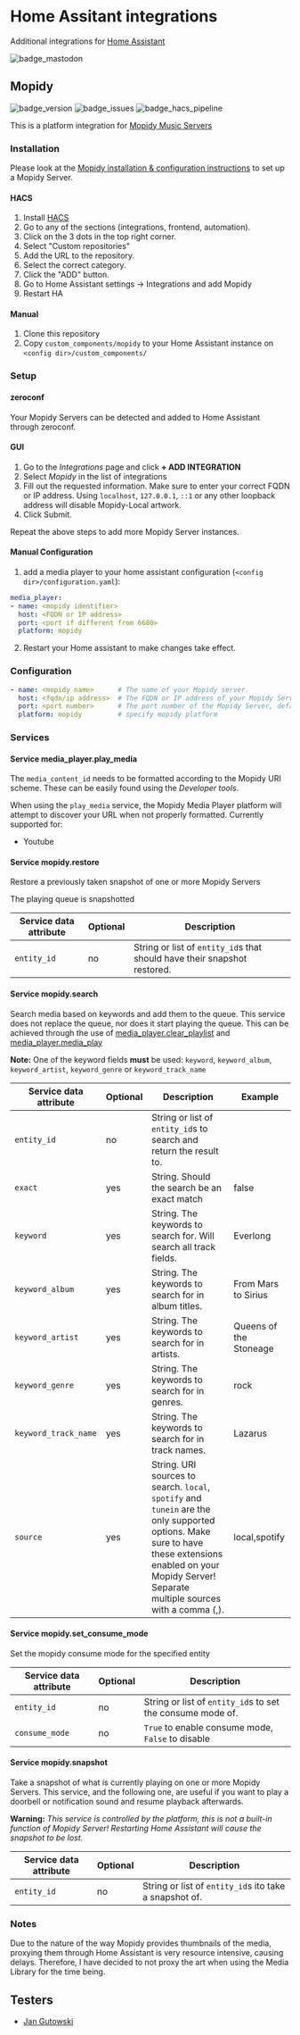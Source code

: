 # Home Assitant integrations

Additional integrations for [Home Assistant](https://www.home-assistant.io/)

![badge_mastodon]

## Mopidy

![badge_version] ![badge_issues] ![badge_hacs_pipeline]

This is a platform integration for [Mopidy Music Servers](https://mopidy.com/)

### Installation

Please look at the [Mopidy installation & configuration instructions](https://docs.mopidy.com/en/latest/installation/) to set up a Mopidy Server.

#### HACS

1. Install [HACS](https://hacs.xyz)
1. Go to any of the sections (integrations, frontend, automation).
1. Click on the 3 dots in the top right corner.
1. Select "Custom repositories"
1. Add the URL to the repository.
1. Select the correct category.
1. Click the "ADD" button.
1. Go to Home Assistant settings -> Integrations and add Mopidy
1. Restart HA

#### Manual

1. Clone this repository
2. Copy `custom_components/mopidy` to your Home Assistant instance on `<config dir>/custom_components/`

### Setup

#### zeroconf

Your Mopidy Servers can be detected and added to Home Assistant through zeroconf.

#### GUI

1. Go to the *Integrations* page and click **+ ADD INTEGRATION**
1. Select *Mopidy* in the list of integrations
1. Fill out the requested information. Make sure to enter your correct FQDN or IP address. Using `localhost`, `127.0.0.1`, `::1` or any other loopback address will disable Mopidy-Local artwork.
1. Click Submit.

Repeat the above steps to add more Mopidy Server instances.

#### Manual Configuration

1. add a media player to your home assistant configuration (`<config dir>/configuration.yaml`):

```yaml
media_player:
- name: <mopidy identifier>
  host: <FQDN or IP address>
  port: <port if different from 6680>
  platform: mopidy
```

2. Restart your Home assistant to make changes take effect.

### Configuration

```yaml
- name: <mopidy name>      # The name of your Mopidy server.
  host: <fqdn/ip address>  # The FQDN or IP address of your Mopidy Server, do not use ::1, localhost or 127.0.0.1
  port: <port number>      # The port number of the Mopidy Server, default: 6680
  platform: mopidy         # specify mopidy platform
```

### Services

#### Service media\_player.play\_media

The `media_content_id` needs to be formatted according to the Mopidy URI scheme. These can be easily found using the *Developer tools*.

When using the `play_media` service, the Mopidy Media Player platform will attempt to discover your URL when not properly formatted.
Currently supported for:

- Youtube

#### Service mopidy.restore

Restore a previously taken snapshot of one or more Mopidy Servers

The playing queue is snapshotted

|Service data attribute|Optional|Description|
|-|-|-|
|`entity_id`|no|String or list of `entity_id`s that should have their snapshot restored.|

#### Service mopidy.search

Search media based on keywords and add them to the queue. This service does not replace the queue, nor does it start playing the queue. This can be achieved through the use of [media\_player.clear\_playlist](https://www.home-assistant.io/integrations/media_player/) and [media\_player.media\_play](https://www.home-assistant.io/integrations/media_player/)

**Note:** One of the keyword fields **must** be used: `keyword`, `keyword_album`, `keyword_artist`, `keyword_genre` or `keyword_track_name`

|Service data attribute|Optional|Description|Example|
|-|-|-|-|
|`entity_id`|no|String or list of `entity_id`s to search and return the result to.| |
|`exact`|yes|String. Should the search be an exact match|false|
|`keyword`|yes|String. The keywords to search for. Will search all track fields.|Everlong|
|`keyword_album`|yes|String. The keywords to search for in album titles.|From Mars to Sirius|
|`keyword_artist`|yes|String. The keywords to search for in artists.|Queens of the Stoneage|
|`keyword_genre`|yes|String. The keywords to search for in genres.|rock|
|`keyword_track_name`|yes|String. The keywords to search for in track names.|Lazarus|
|`source`|yes|String. URI sources to search. `local`, `spotify` and `tunein` are the only supported options. Make sure to have these extensions enabled on your Mopidy Server! Separate multiple sources with a comma (,).|local,spotify|

#### Service mopidy.set_consume_mode

Set the mopidy consume mode for the specified entity

|Service data attribute|Optional|Description|
|-|-|-|
|`entity_id`|no|String or list of `entity_id`s to set the consume mode of.|
|`consume_mode`|no|`True` to enable consume mode, `False` to disable |

#### Service mopidy.snapshot

Take a snapshot of what is currently playing on one or more Mopidy Servers. This service, and the following one, are useful if you want to play a doorbell or notification sound and resume playback afterwards.

**Warning:** *This service is controlled by the platform, this is not a built-in function of Mopidy Server! Restarting Home Assistant will cause the snapshot to be lost.*

|Service data attribute|Optional|Description|
|-|-|-|
|`entity_id`|no|String or list of `entity_id`s ito take a snapshot of.|

### Notes

Due to the nature of the way Mopidy provides thumbnails of the media,
proxying them through Home Assistant is very resource intensive,
causing delays. Therefore, I have decided to not proxy the art when
using the Media Library for the time being.

## Testers

- [Jan Gutowski](https://github.com/Switch123456789)

[badge_version]: https://img.shields.io/github/v/tag/bushvin/hass-integrations?label=Version&style=flat-square&color=2577a1
[badge_issues]: https://img.shields.io/github/issues/bushvin/hass-integrations?style=flat-square
[badge_mastodon]: https://img.shields.io/mastodon/follow/1084764?domain=https%3A%2F%2Fmastodon.social&logo=mastodon&logoColor=white&style=flat-square&label=%40bushvin%40mastodon.social
[badge_hacs_pipeline]: https://img.shields.io/github/actions/workflow/status/bushvin/hass-integrations/validate.yml?label=HACS%20build%20validation&style=flat-square
